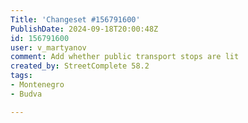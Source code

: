 ```yaml
---
Title: 'Changeset #156791600'
PublishDate: 2024-09-18T20:00:48Z
id: 156791600
user: v_martyanov
comment: Add whether public transport stops are lit
created_by: StreetComplete 58.2
tags:
- Montenegro
- Budva

---
```

